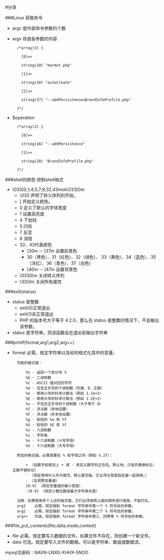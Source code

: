#分享

###Linux 获取命令
* argc 是外部命令参数的个数
* argv 存放各参数的内容

		/*array(3) {

		  [0]=>
		
		  string(10) "marmot.php"
		
		  [1]=>
		
		  string(10) "autoCreate"
		
		  [2]=>
		
		  string(37) "--addPersistence=BrandInfoProfile.php"
		
		}*/
* $operation

		/*array(2) {
		
		  [0]=>
		
		  string(16) "--addPersistence"
		
		  [1]=>
		
		  string(20) "BrandInfoProfile.php"
		
		}*/

###shell的颜色 控制shell格式
* \033[0;1;4;5;7;8;32;43mok\033[0m  
	* \033 声明了转义序列的开始，
	* [ 开始定义颜色。 
	* 0 定义了默认的字体宽度
	* 1 设置高亮度 
	* 4 下划线
	* 5 闪烁
	* 7 反显
	* 8 消隐
	* 32、43代表颜色  
		* [30m -- [37m 设置前景色 
		* 30（黑色）、31（红色）、32（绿色）、 33（黄色）、34（蓝色）、35（洋红）、36（青色）、37（白色）
		* [40m -- [47m 设置背景色 
	* \033[0m 关闭转义序列
	* \33[0m 关闭所有属性 

###exit(status)
* status 是整数
	* exit(0)正常退出 
	* exit(1)非正常退出
	* PHP 的版本号大于等于 4.2.0，那么在 status 是整数的情况下，不会输出该参数。
* status 是字符串，则该函数会在退出前输出字符串

###printf(format,arg1,arg2,arg++)
* format 必需。规定字符串以及如何格式化其中的变量。

		可能的格式值：
		
		    %% - 返回一个百分号 %
		    %b - 二进制数
		    %c - ASCII 值对应的字符
		    %d - 包含正负号的十进制数（负数、0、正数）
		    %e - 使用小写的科学计数法（例如 1.2e+2）
		    %E - 使用大写的科学计数法（例如 1.2E+2）
		    %u - 不包含正负号的十进制数（大于等于 0）
		    %f - 浮点数（本地设置）
		    %F - 浮点数（非本地设置）
		    %g - 较短的 %e 和 %f
		    %G - 较短的 %E 和 %f
		    %o - 八进制数
		    %s - 字符串
		    %x - 十六进制数（小写字母）
		    %X - 十六进制数（大写字母）

		附加的格式值。必需放置在 % 和字母之间（例如 %.2f）：
		
		    + （在数字前面加上 + 或 - 来定义数字的正负性。默认地，只有负数做标记，正数不做标记）
		    ' （规定使用什么作为填充，默认是空格。它必须与宽度指定器一起使用。）
		    - （左调整变量值）
		    [0-9] （规定变量值的最小宽度）
		    .[0-9] （规定小数位数或最大字符串长度）

		注释：如果使用多个上述的格式值，它们必须按照上面的顺序进行使用，不能打乱。
		arg1 	必需。规定插到 format 字符串中第一个 % 符号处的参数。
		arg2 	必需。规定插到 format 字符串中第二个 % 符号处的参数。
		arg++ 	可选。规定插到 format 字符串中第三、四等等 % 符号处的参数。

###file\_put_contents(file,data,mode,context)
* file 	必需。规定要写入数据的文件。如果文件不存在，则创建一个新文件。
* data 	可选。规定要写入文件的数据。可以是字符串、数组或数据流。


mysql注册码：NAVN-LNXG-XHHX-5NOO